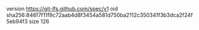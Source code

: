 version https://git-lfs.github.com/spec/v1
oid sha256:846f7f11f9c72aab4d8f3454a581d750ba2112c350341f3b3dca2f24f5eb94f3
size 126
